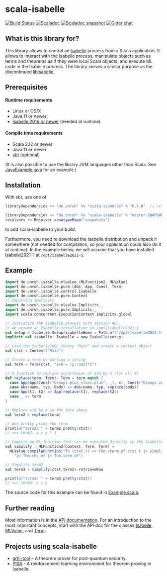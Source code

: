 # scala-isabelle

[![Build Status](https://travis-ci.com/dominique-unruh/scala-isabelle.svg?branch=master)](https://travis-ci.com/dominique-unruh/scala-isabelle)
[![Scaladoc](https://javadoc.io/badge2/de.unruh/scala-isabelle_2.13/scaladoc.svg)](https://javadoc.io/doc/de.unruh/scala-isabelle_2.13/latest/de/unruh/isabelle/index.html)
[![Scaladoc snapshot](https://img.shields.io/badge/scaladoc-snapshot-brightgreen.svg)](https://oss.sonatype.org/service/local/repositories/snapshots/archive/de/unruh/scala-isabelle_2.13/master-SNAPSHOT/scala-isabelle_2.13-master-SNAPSHOT-javadoc.jar/!/de/unruh/isabelle/index.html)
[![Gitter chat](https://img.shields.io/badge/gitter-chat-brightgreen.svg)](https://gitter.im/dominique-unruh/scala-isabelle?utm_source=badge&utm_medium=badge&utm_campaign=pr-badge&utm_content=badge)

## What is this library for?

This library allows to control an [Isabelle](https://isabelle.in.tum.de/) process
from a Scala application. It allows to interact with the Isabelle process, 
manipulate objects such as terms and theorems as if they were local Scala objects,
and execute ML code in the Isabelle process. The library serves a similar purpose
as the discontinued [libisabelle](https://github.com/larsrh/libisabelle).

## Prerequisites

#### Runtime requirements

* Linux or OS/X
* Java 11 or newer
* [Isabelle 2019 or newer](https://isabelle.in.tum.de/) (needed at runtime)

#### Compile time requirements

* Scala 2.12 or newer
* Java 11 or newer
* [sbt](https://www.scala-sbt.org/) (optional)

(It is also possible to use the library JVM languages other than Scala. See [JavaExample.java](https://github.com/dominique-unruh/scala-isabelle/blob/master/src/test/scala/de/unruh/isabelle/JavaExample.java) for an example.)

## Installation

With sbt, use one of
```sbt
libraryDependencies += "de.unruh" %% "scala-isabelle" % "0.4.0"  // release

libraryDependencies += "de.unruh" %% "scala-isabelle" % "master-SNAPSHOT"  // development snapshot
resolvers += Resolver.sonatypeRepo("snapshots")
```
to add scala-isabelle to your build.

Furthermore, you need to download the Isabelle distribution and unpack it somewhere (not needed for compilation,
so your application could also do it at runtime). In the example below, we will assume that you have installed 
Isabelle2021-1 at `/opt/Isabelle2021-1`.

##  Example

```Scala
import de.unruh.isabelle.mlvalue.{MLFunction2, MLValue}
import de.unruh.isabelle.pure.{Abs, App, Const, Term}
import de.unruh.isabelle.control.Isabelle
import de.unruh.isabelle.pure.Context
// Importing implicits
import de.unruh.isabelle.mlvalue.Implicits._
import de.unruh.isabelle.pure.Implicits._
import scala.concurrent.ExecutionContext.Implicits.global

// Initialize the Isabelle process with session HOL.
// We assume an Isabelle installation in /opt/Isabelle2021-1
val setup = Isabelle.Setup(isabelleHome = Path.of("/opt/Isabelle2021-1"), logic = "HOL")
implicit val isabelle: Isabelle = new Isabelle(setup)

// Load the Isabelle/HOL theory "Main" and create a context object
val ctxt = Context("Main")

// Create a term by parsing a string
val term = Term(ctxt, "x+0 = (y::nat)*1")

// A function to replace occurrences of X+0 by X (for all X)
def replace(term: Term): Term = term match {
  case App(App(Const("Groups.plus_class.plus", _), x), Const("Groups.zero_class.zero", _)) => replace(x)
  case Abs(name, typ, body) => Abs(name, typ, replace(body))
  case App(t1, t2) => App(replace(t1), replace(t2))
  case _ => term
}

// Replace x+0 by x in the term above
val term2 = replace(term)

// And pretty print the term
println("term2: " + term2.pretty(ctxt))
// ==> term2: x = y * 1

// Compile an ML function that can be executed directly in the Isabelle process
val simplify : MLFunction2[Context, Term, Term] =
  MLValue.compileFunction("fn (ctxt,t) => Thm.cterm_of ctxt t |> Simplifier.asm_full_rewrite ctxt " +
    "|> Thm.rhs_of |> Thm.term_of")

// Simplify term2
val term3 = simplify(ctxt,term2).retrieveNow

println("term3: " + term3.pretty(ctxt))
// ==> term3: x = y
```
The source code for this example can be found in [Example.scala](https://raw.githubusercontent.com/dominique-unruh/scala-isabelle/master/src/test/scala/de/unruh/isabelle/Example.scala).

## Further reading

Most information is in the
[API documentation](https://javadoc.io/doc/de.unruh/scala-isabelle_2.13/latest/de/unruh/isabelle/index.html).
For an introduction to the most important concepts, start with the API doc for the classes
[Isabelle](https://javadoc.io/doc/de.unruh/scala-isabelle_2.13/latest/de/unruh/isabelle/control/Isabelle.html),
[MLValue](https://javadoc.io/doc/de.unruh/scala-isabelle_2.13/latest/de/unruh/isabelle/mlvalue/MLValue.html),
and [Term](https://javadoc.io/doc/de.unruh/scala-isabelle_2.13/latest/de/unruh/isabelle/pure/Term.html).

## Projects using scala-isabelle

* [qrhl-tool](https://github.com/dominique-unruh/qrhl-tool) – A theorem prover for post-quantum security.
* [PISA](https://github.com/albertqjiang/PISA) - A reinforcement learning environment for theorem proving in Isabelle.
